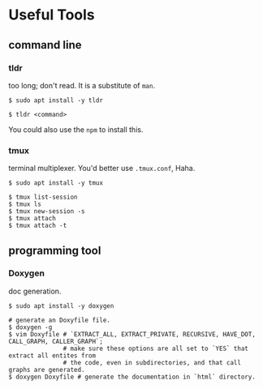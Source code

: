 # Useful Tools

## command line

### tldr

too long; don't read.
It is a substitute of `man`.

```shell
$ sudo apt install -y tldr

$ tldr <command>
```
You could also use the `npm` to install this.

### tmux

terminal multiplexer. You'd better use `.tmux.conf`, Haha.

```shell
$ sudo apt install -y tmux

$ tmux list-session
$ tmux ls
$ tmux new-session -s
$ tmux attach
$ tmux attach -t
```

## programming tool

### Doxygen

doc generation.

```shell
$ sudo apt install -y doxygen

# generate an Doxyfile file.
$ doxygen -g
$ vim Doxyfile # `EXTRACT_ALL, EXTRACT_PRIVATE, RECURSIVE, HAVE_DOT, CALL_GRAPH, CALLER_GRAPH`;
               # make sure these options are all set to `YES` that extract all entites from
               # the code, even in subdirectories, and that call graphs are generated.
$ doxygen Doxyfile # generate the documentation in `html` directory.
```
